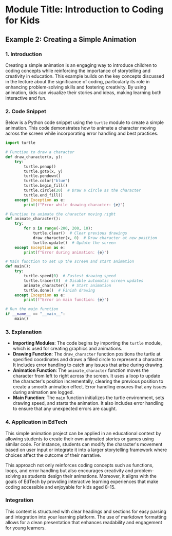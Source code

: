 # Module Title: Introduction to Coding for Kids

## Example 2: Creating a Simple Animation

### 1. Introduction
Creating a simple animation is an engaging way to introduce children to coding concepts while reinforcing the importance of storytelling and creativity in education. This example builds on the key concepts discussed in the lecture about the significance of coding, particularly its role in enhancing problem-solving skills and fostering creativity. By using animation, kids can visualize their stories and ideas, making learning both interactive and fun.

### 2. Code Snippet
Below is a Python code snippet using the `turtle` module to create a simple animation. This code demonstrates how to animate a character moving across the screen while incorporating error handling and best practices.

```python
import turtle

# Function to draw a character
def draw_character(x, y):
    try:
        turtle.penup()
        turtle.goto(x, y)
        turtle.pendown()
        turtle.color("blue")
        turtle.begin_fill()
        turtle.circle(20)  # Draw a circle as the character
        turtle.end_fill()
    except Exception as e:
        print(f"Error while drawing character: {e}")

# Function to animate the character moving right
def animate_character():
    try:
        for x in range(-200, 200, 10):
            turtle.clear()  # Clear previous drawings
            draw_character(x, 0)  # Draw character at new position
            turtle.update()  # Update the screen
    except Exception as e:
        print(f"Error during animation: {e}")

# Main function to set up the screen and start animation
def main():
    try:
        turtle.speed(0)  # Fastest drawing speed
        turtle.tracer(0)  # Disable automatic screen updates
        animate_character()  # Start animation
        turtle.done()  # Finish drawing
    except Exception as e:
        print(f"Error in main function: {e}")

# Run the main function
if __name__ == "__main__":
    main()
```

### 3. Explanation
- **Importing Modules**: The code begins by importing the `turtle` module, which is used for creating graphics and animations.
- **Drawing Function**: The `draw_character` function positions the turtle at specified coordinates and draws a filled circle to represent a character. It includes error handling to catch any issues that arise during drawing.
- **Animation Function**: The `animate_character` function moves the character from left to right across the screen. It uses a loop to update the character's position incrementally, clearing the previous position to create a smooth animation effect. Error handling ensures that any issues during animation are logged.
- **Main Function**: The `main` function initializes the turtle environment, sets drawing speed, and starts the animation. It also includes error handling to ensure that any unexpected errors are caught.

### 4. Application in EdTech
This simple animation project can be applied in an educational context by allowing students to create their own animated stories or games using similar code. For instance, students can modify the character's movement based on user input or integrate it into a larger storytelling framework where choices affect the outcome of their narrative. 

This approach not only reinforces coding concepts such as functions, loops, and error handling but also encourages creativity and problem-solving as students design their animations. Moreover, it aligns with the goals of EdTech by providing interactive learning experiences that make coding accessible and enjoyable for kids aged 8-15.

### Integration
This content is structured with clear headings and sections for easy parsing and integration into your learning platform. The use of markdown formatting allows for a clean presentation that enhances readability and engagement for young learners.